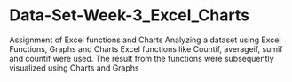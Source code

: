 # Data-Set-Week-3_Excel_Charts
Assignment of Excel functions and Charts
Analyzing a dataset using Excel Functions, Graphs and Charts
Excel functions like Countif, averageif, sumif and countif were used.
The result from the functions were subsequently visualized using Charts and Graphs
